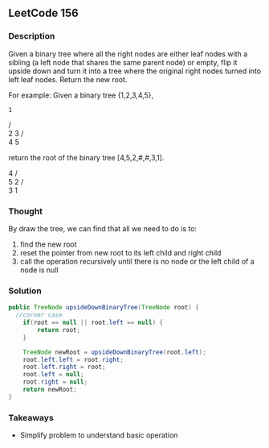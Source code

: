 ## LeetCode 156

### Description
Given a binary tree where all the right nodes are either leaf nodes with a sibling (a left node that shares the same parent node) or empty, flip it upside down and turn it into a tree where the original right nodes turned into left leaf nodes. Return the new root.

For example:
Given a binary tree {1,2,3,4,5},

    1
   / \
  2   3
 / \
4   5


return the root of the binary tree [4,5,2,#,#,3,1].

   4
  / \
 5   2
    / \
   3   1  

### Thought
By draw the tree, we can find that all we need to do is to:
1. find the new root
2. reset the pointer from new root to its left child and right child
3. call the operation recursively until there is no node or the left child of a node is null

### Solution
```java
public TreeNode upsideDownBinaryTree(TreeNode root) {
  //corner case
    if(root == null || root.left == null) {
        return root;
    }

    TreeNode newRoot = upsideDownBinaryTree(root.left);
    root.left.left = root.right;   
    root.left.right = root;  
    root.left = null;
    root.right = null;
    return newRoot;
}
```

### Takeaways
* Simplify problem to understand basic operation
